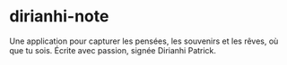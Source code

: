 # dirianhi-note
Une application pour capturer les pensées, les souvenirs et les rêves, où que tu sois. Écrite avec passion, signée Dirianhi Patrick.

